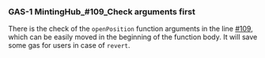 ### GAS-1 MintingHub_#109_Check arguments first 
There is the check of the `openPosition` function arguments in the line [#109](https://github.com/code-423n4/2023-04-frankencoin/blob/1022cb106919fba963a89205d3b90bf62543f68f/contracts/MintingHub.sol#L109), which can be easily moved in the beginning of the function body. It will save some gas for users in case of `revert`.